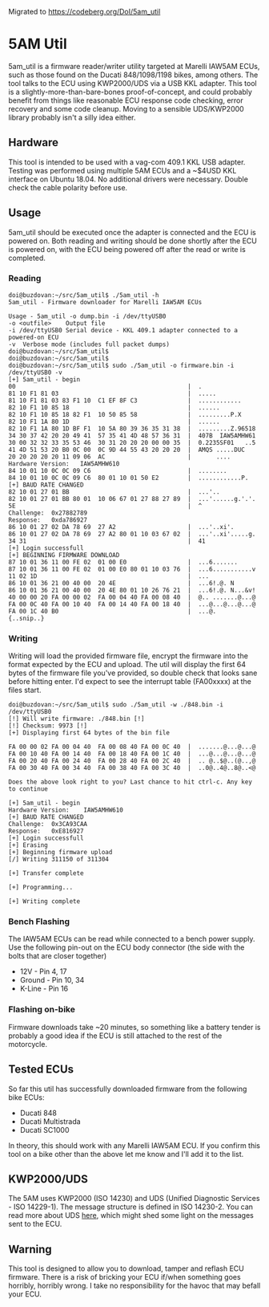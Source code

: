 Migrated to https://codeberg.org/DoI/5am_util

# 5AM Util

5am_util is a firmware reader/writer utility targeted at Marelli IAW5AM ECUs, such as those found on the Ducati 848/1098/1198 bikes, among others. The tool talks to the ECU using KWP2000/UDS via a USB KKL adapter. This tool is a slightly-more-than-bare-bones proof-of-concept, and could probably benefit from things like reasonable ECU response code checking, error recovery and some code cleanup. Moving to a sensible UDS/KWP2000 library probably isn't a silly idea either.

## Hardware

This tool is intended to be used with a vag-com 409.1 KKL USB adapter. Testing was performed using multiple 5AM ECUs and a ~$4USD KKL interface on Ubuntu 18.04. No additional drivers were necessary. Double check the cable polarity before use.

## Usage

5am_util should be executed once the adapter is connected and the ECU is powered on. Both reading and writing should be done shortly after the ECU is powered on, with the ECU being powered off after the read or write is completed.

### Reading

```None
doi@buzdovan:~/src/5am_util$ ./5am_util -h
5am_util - Firmware downloader for Marelli IAW5AM ECUs

Usage - 5am_util -o dump.bin -i /dev/ttyUSB0
-o <outfile>    Output file
-i /dev/ttyUSB0 Serial device - KKL 409.1 adapter connected to a powered-on ECU
-v  Verbose mode (includes full packet dumps)
doi@buzdovan:~/src/5am_util$
doi@buzdovan:~/src/5am_util$
doi@buzdovan:~/src/5am_util$ sudo ./5am_util -o firmware.bin -i /dev/ttyUSB0 -v
[+] 5am_util - begin
00                                                |  .
81 10 F1 81 03                                    |  .....
81 10 F1 81 03 83 F1 10  C1 EF 8F C3              |  ............
82 10 F1 10 85 18                                 |  ......
82 10 F1 10 85 18 82 F1  10 50 85 58              |  .........P.X
82 10 F1 1A 80 1D                                 |  ......
82 10 F1 1A 80 1D BF F1  10 5A 80 39 36 35 31 38  |  .........Z.96518
34 30 37 42 20 20 49 41  57 35 41 4D 48 57 36 31  |  407B  IAW5AMHW61
30 00 32 32 33 35 53 46  30 31 20 20 20 00 00 35  |  0.2235SF01   ..5
41 4D 51 53 20 B0 0C 00  0C 9D 44 55 43 20 20 20  |  AMQS .....DUC
20 20 20 20 20 11 09 06  AC                       |       ....
Hardware Version:   IAW5AMHW610
84 10 01 10 0C 0C 09 C6                           |  ........
84 10 01 10 0C 0C 09 C6  80 01 10 01 50 E2        |  ............P.
[+] BAUD RATE CHANGED
82 10 01 27 01 BB                                 |  ...'..
82 10 01 27 01 BB 80 01  10 06 67 01 27 88 27 89  |  ...'......g.'.'.
5E                                                |  ^
Challenge:  0x27882789
Response:   0xda786927
86 10 01 27 02 DA 78 69  27 A2                    |  ...'..xi'.
86 10 01 27 02 DA 78 69  27 A2 80 01 10 03 67 02  |  ...'..xi'.....g.
34 31                                             |  41
[+] Login successfull
[+] BEGINNING FIRMWARE DOWNLOAD
87 10 01 36 11 00 FE 02  01 00 E0                 |  ...6.......
87 10 01 36 11 00 FE 02  01 00 E0 80 01 10 03 76  |  ...6...........v
11 02 1D                                          |  ...
86 10 01 36 21 00 40 00  20 4E                    |  ...6!.@. N
86 10 01 36 21 00 40 00  20 4E 80 01 10 26 76 21  |  ...6!.@. N...&v!
40 00 00 20 FA 00 00 02  FA 00 04 40 FA 00 08 40  |  @.. .......@...@
FA 00 0C 40 FA 00 10 40  FA 00 14 40 FA 00 18 40  |  ...@...@...@...@
FA 00 1C 40 B0                                    |  ...@.
{..snip..}
```

### Writing

Writing will load the provided firmware file, encrypt the firmware into the format expected by the ECU and upload. The util will display the first 64 bytes of the firmware file you've provided, so double check that looks sane before hitting enter. I'd expect to see the interrupt table (FA00xxxx) at the files start.

```None
doi@buzdovan:~/src/5am_util$ sudo ./5am_util -w ./848.bin -i /dev/ttyUSB0
[!] Will write firmware: ./848.bin [!]
[!] Checksum: 9973 [!]
[+] Displaying first 64 bytes of the bin file

FA 00 00 02 FA 00 04 40  FA 00 08 40 FA 00 0C 40  |  .......@...@...@ 
FA 00 10 40 FA 00 14 40  FA 00 18 40 FA 00 1C 40  |  ...@...@...@...@ 
FA 00 20 40 FA 00 24 40  FA 00 28 40 FA 00 2C 40  |  .. @..$@..(@..,@ 
FA 00 30 40 FA 00 34 40  FA 00 38 40 FA 00 3C 40  |  ..0@..4@..8@..<@ 

Does the above look right to you? Last chance to hit ctrl-c. Any key to continue

[+] 5am_util - begin
Hardware Version:    IAW5AMHW610
[+] BAUD RATE CHANGED
Challenge:  0x3CA93CAA
Response:   0xE816927
[+] Login successfull
[+] Erasing
[+] Beginning firmware upload
[/] Writing 311150 of 311304

[+] Transfer complete

[+] Programming...

[+] Writing complete

```

### Bench Flashing

The IAW5AM ECUs can be read while connected to a bench power supply. Use the following pin-out on the ECU body connector (the side with the bolts that are closer together)

* 12V - Pin 4, 17
* Ground - Pin 10, 34
* K-Line - Pin 16

### Flashing on-bike

Firmware downloads take ~20 minutes, so something like a battery tender is probably a good idea if the ECU is still attached to the rest of the motorcycle.

## Tested ECUs

So far this util has successfully downloaded firmware from the following bike ECUs:

* Ducati 848
* Ducati Multistrada
* Ducati SC1000

In theory, this should work with any Marelli IAW5AM ECU. If you confirm this tool on a bike other than the above let me know and I'll add it to the list.

## KWP2000/UDS

The 5AM uses KWP2000 (ISO 14230) and UDS (Unified Diagnostic Services - ISO 14229-1). The message structure is defined in ISO 14230-2. You can read more about UDS [here](https://en.wikipedia.org/wiki/Unified_Diagnostic_Services), which might shed some light on the messages sent to the ECU.

## Warning

This tool is designed to allow you to download, tamper and reflash ECU firmware. There is a risk of bricking your ECU if/when something goes horribly, horribly wrong. I take no responsibility for the havoc that may befall your ECU.

